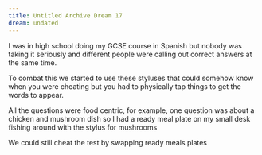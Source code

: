 ```yaml
---
title: Untitled Archive Dream 17
dream: undated
---
```


I was in high school doing my GCSE course in Spanish but nobody was taking it seriously and different people were calling out correct answers at the same time.

To combat this we started to use these styluses that could somehow know when you were cheating but you had to physically tap things to get the words to appear.

All the questions were food centric, for example, one question was about a chicken and mushroom dish so I had a ready meal plate on my small desk fishing around with the stylus for mushrooms

We could still cheat the test by swapping ready meals plates